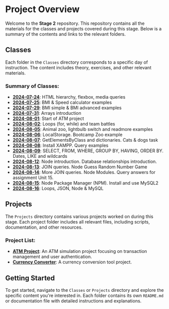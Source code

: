 # Project Overview

Welcome to the **Stage 2** repository. This repository contains all the materials for the classes and projects covered during this stage. Below is a summary of the contents and links to the relevant folders.

## Classes

Each folder in the `Classes` directory corresponds to a specific day of instruction. The content includes theory, exercises, and other relevant materials.

### Summary of Classes:

-   **[2024-07-24](./Classes/2024-07-24/)**: HTML hierarchy, flexbox, media queries
-   **[2024-07-25](./Classes/2024-07-25/)**: BMI & Speed calculator examples
-   **[2024-07-29](./Classes/2024-07-29/)**: BMI simple & BMI advanced examples
-   **[2024-07-31](./Classes/2024-07-31/)**: Arrays introduction
-   **[2024-08-01](./Classes/2024-08-01/)**: Start of ATM project
-   **[2024-08-02](./Classes/2024-08-02/)**: Loops (for, while) and team battles
-   **[2024-08-05](./Classes/2024-08-05/)**: Animal zoo, lightbulb switch and readmore examples
-   **[2024-08-06](./Classes/2024-08-06/)**: LocalStorage. Bootcamp Zoo example
-   **[2024-08-07](./Classes/2024-08-07/)**: GetElementsByClass and dictionaries. Cats & dogs task
-   **[2024-08-08](./Classes/2024-08-08/)**: Install XAMPP. Query examples
-   **[2024-08-09](./Classes/2024-08-09/)**: SELECT, FROM, WHERE, GROUP BY, HAVING, ORDER BY. Dates, LIKE and wildcards
-   **[2024-08-12](./Classes/2024-08-12/)**: Node introduction. Database relationships introduction.
-   **[2024-08-13](./Classes/2024-08-13/)**: JOIN queries. Node Guess Random Number Game
-   **[2024-08-14](./Classes/2024-08-14/)**: More JOIN queries. Node Modules. Query answers for assignment Unit 15.
-   **[2024-08-15](./Classes/2024-08-15/)**: Node Package Manager (NPM). Install and use MySQL2
-   **[2024-08-16](./Classes/2024-08-16/)**: Loops, JSON, Node & MySQL

## Projects

The `Projects` directory contains various projects worked on during this stage. Each project folder includes all relevant files, including scripts, documentation, and other resources.

### Project List:

-   **[ATM Project](./Projects/atm/)**: An ATM simulation project focusing on transaction management and user authentication.
-   **[Currency Converter](./Projects/currency/)**: A currency conversion tool project.

## Getting Started

To get started, navigate to the `Classes` or `Projects` directory and explore the specific content you're interested in. Each folder contains its own `README.md` or documentation file with detailed instructions and explanations.
